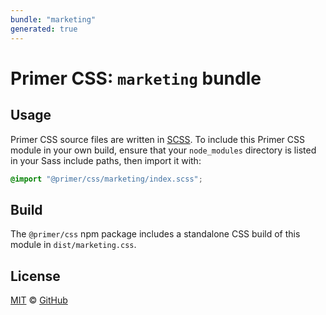 ```yaml
---
bundle: "marketing"
generated: true
---
```


# Primer CSS: `marketing` bundle

## Usage

Primer CSS source files are written in [SCSS]. To include this Primer CSS module in your own build, ensure that your `node_modules` directory is listed in your Sass include paths, then import it with:

```scss
@import "@primer/css/marketing/index.scss";
```

## Build

The `@primer/css` npm package includes a standalone CSS build of this module in `dist/marketing.css`.

## License

[MIT](https://github.com/primer/css/blob/main/LICENSE) &copy; [GitHub](https://github.com/)


[scss]: https://sass-lang.com/documentation/syntax#scss
